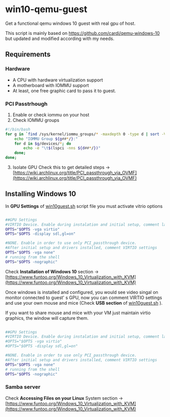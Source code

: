 # win10-qemu-guest
Get a functional qemu windows 10 guest with real gpu of host.

This script is mainly based on https://github.com/cardi/qemu-windows-10 but updated and modified according with my needs.

## Requirements
### Hardware
- A CPU with hardware virtualization support
- A motherboard with IOMMU support
- At least, one free graphic card to pass it to guest.
### PCI Passtrhough
1. Enable or check iommu on your host
2. Check IOMMU groups
```bash
#!/bin/bash
for g in `find /sys/kernel/iommu_groups/* -maxdepth 0 -type d | sort -V`; do
    echo "IOMMU Group ${g##*/}:"
    for d in $g/devices/*; do
        echo -e "\t$(lspci -nns ${d##*/})"
    done;
done;
```	
3. Isolate GPU
Check this to get detailed steps -> [https://wiki.archlinux.org/title/PCI_passthrough_via_OVMF](https://wiki.archlinux.org/title/PCI_passthrough_via_OVMF) 

## Installing Windows 10

In **GPU Settings** of [win10guest.sh](./win10guest.sh) script file you must activate vitrio options
```bash

##GPU Settings
#VIRTIO Device. Enable during instalation and initial setup, comment latter
OPTS="$OPTS -vga virtio"
OPTS="$OPTS -display sdl,gl=on"

#NONE. Enable in order to use only PCI_passthrough device.
#After initial setup and drivers installed, comment VIRTIO settings
OPTS="$OPTS -vga none"
# running from the shell
OPTS="$OPTS -nographic"
```	
Check **Installation of Windows 10**  section  ->  [https://www.funtoo.org/Windows_10_Virtualization_with_KVM](https://www.funtoo.org/Windows_10_Virtualization_with_KVM) 

Once windows is installed and configured, you would see video singal on monitor connected to guest' s GPU, now you can comment VIRTIO settings and use your own mouse and mice (Check **USB section** of [win10guest.sh](./win10guest.sh) ).

If you want to share mouse and mice with your VM just maintain virtio graphics, the window will capture them.

```bash
 
##GPU Settings
#VIRTIO Device. Enable during instalation and initial setup, comment latter
#OPTS="$OPTS -vga virtio"
#OPTS="$OPTS -display sdl,gl=on"

#NONE. Enable in order to use only PCI_passthrough device.
#After initial setup and drivers installed, comment VIRTIO settings
OPTS="$OPTS -vga none"
# running from the shell
OPTS="$OPTS -nographic"
```	
### Samba server
Check **Accessing Files on your Linux** System section -> [https://www.funtoo.org/Windows_10_Virtualization_with_KVM](https://www.funtoo.org/Windows_10_Virtualization_with_KVM) 
